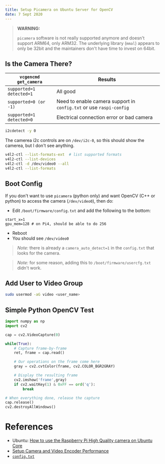 ```yaml
---
title: Setup Picamera on Ubuntu Server for OpenCV
date: 7 Sept 2020
---
```


> **WARNING:**
>
> `picamera` software is not really supported anymore and doesn't support ARM64, only ARM32.
> The underlying library (`mmal`) appears to only be 32bit and the maintainers don't
> have time to invest on 64bit.

## Is the Camera There?

| `vcgencmd get_camera`    | Results  |
|--------------------------|----------|
| `supported=1 detected=1` | All good |
| `supported=0 (or -1)`    | Need to enable camera support in `config.txt` or use `raspi-config` |
| `supported=1 detected=0` | Electrical connection error or bad camera |

```bash
i2cdetect -y 0
```

The camerea i2c controls are on `/dev/i2c-0`, so this should show the camerea, but I 
don't see anything.

```bash
v4l2-ctl --list-formats-ext  # list supported formats
v4l2-ctl --list-devices
v4l2-ctl -d /dev/video0 --all
v4l2-ctl --list-formats
```

## Boot Config

If you don't want to use `picamera` (python only) and want OpenCV (C++ or python) to access
the camera (`/dev/video0`), then do:

- Edit `/boot/firmware/config.txt` and add the following to the bottom:
```
start_x=1
gpu_mem=128 # on Pi4, should be able to do 256
```
- Reboot
- You should see `/dev/video0`

> *Note:* there is already a `camera_auto_detect=1` in the `config.txt` that looks
> for the camera.

> *Note:* for some reason, adding this to `/boot/firmware/usercfg.txt` didn't work.

## Add User to Video Group

```bash
sudo usermod -aG video <user_name>
```

## Simple Python OpenCV Test

```python
import numpy as np
import cv2

cap = cv2.VideoCapture(0)

while(True):
    # Capture frame-by-frame
    ret, frame = cap.read()

    # Our operations on the frame come here
    gray = cv2.cvtColor(frame, cv2.COLOR_BGR2GRAY)

    # Display the resulting frame
    cv2.imshow('frame',gray)
    if cv2.waitKey(1) & 0xFF == ord('q'):
        break

# When everything done, release the capture
cap.release()
cv2.destroyAllWindows()
```

# References

- Ubuntu: [How to use the Raspberry Pi High Quality camera on Ubuntu Core](https://ubuntu.com/blog/how-to-stream-video-with-raspberry-pi-hq-camera-on-ubuntu-core)
- [Setup Camera and Video Encoder Performance](https://www.codeinsideout.com/blog/pi/set-up-camera/#test-camera)
- [`config.txt`](https://www.raspberrypi.com/documentation/computers/config_txt.html#memory-options)
